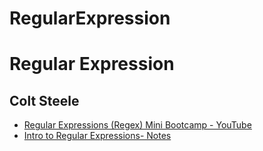 # RegularExpression

# Regular Expression
   
## Colt Steele 
* [Regular Expressions (Regex) Mini Bootcamp - YouTube](https://www.youtube.com/watch?v=EiRGUNrz9MY&t=1660s)           
* [Intro to Regular Expressions- Notes](https://www.notion.so/Intro-to-Regular-Expressions-853550f27e6a447b8f552499ff6c4bfd)     
